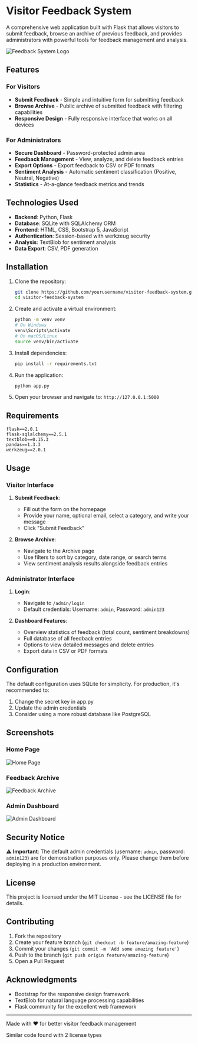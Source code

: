 # Visitor Feedback System

A comprehensive web application built with Flask that allows visitors to submit feedback, browse an archive of previous feedback, and provides administrators with powerful tools for feedback management and analysis.

![Feedback System Logo](https://via.placeholder.com/800x400?text=Visitor+Feedback+System)

## Features

### For Visitors
- **Submit Feedback** - Simple and intuitive form for submitting feedback
- **Browse Archive** - Public archive of submitted feedback with filtering capabilities
- **Responsive Design** - Fully responsive interface that works on all devices

### For Administrators
- **Secure Dashboard** - Password-protected admin area
- **Feedback Management** - View, analyze, and delete feedback entries
- **Export Options** - Export feedback to CSV or PDF formats
- **Sentiment Analysis** - Automatic sentiment classification (Positive, Neutral, Negative)
- **Statistics** - At-a-glance feedback metrics and trends

## Technologies Used

- **Backend**: Python, Flask
- **Database**: SQLite with SQLAlchemy ORM
- **Frontend**: HTML, CSS, Bootstrap 5, JavaScript
- **Authentication**: Session-based with werkzeug security
- **Analysis**: TextBlob for sentiment analysis
- **Data Export**: CSV, PDF generation

## Installation

1. Clone the repository:
   ```bash
   git clone https://github.com/yourusername/visitor-feedback-system.git
   cd visitor-feedback-system
   ```

2. Create and activate a virtual environment:
   ```bash
   python -m venv venv
   # On Windows
   venv\Scripts\activate
   # On macOS/Linux
   source venv/bin/activate
   ```

3. Install dependencies:
   ```bash
   pip install -r requirements.txt
   ```

4. Run the application:
   ```bash
   python app.py
   ```

5. Open your browser and navigate to: `http://127.0.0.1:5000`

## Requirements

```
flask==2.0.1
flask-sqlalchemy==2.5.1
textblob==0.15.3
pandas==1.3.3
werkzeug==2.0.1
```

## Usage

### Visitor Interface

1. **Submit Feedback**:
   - Fill out the form on the homepage
   - Provide your name, optional email, select a category, and write your message
   - Click "Submit Feedback"

2. **Browse Archive**:
   - Navigate to the Archive page
   - Use filters to sort by category, date range, or search terms
   - View sentiment analysis results alongside feedback entries

### Administrator Interface

1. **Login**:
   - Navigate to `/admin/login`
   - Default credentials: Username: `admin`, Password: `admin123`

2. **Dashboard Features**:
   - Overview statistics of feedback (total count, sentiment breakdowns)
   - Full database of all feedback entries
   - Options to view detailed messages and delete entries
   - Export data in CSV or PDF formats

## Configuration

The default configuration uses SQLite for simplicity. For production, it's recommended to:

1. Change the secret key in app.py
2. Update the admin credentials
3. Consider using a more robust database like PostgreSQL

## Screenshots

### Home Page
![Home Page](https://via.placeholder.com/800x400?text=Home+Page)

### Feedback Archive
![Feedback Archive](https://via.placeholder.com/800x400?text=Feedback+Archive)

### Admin Dashboard
![Admin Dashboard](https://via.placeholder.com/800x400?text=Admin+Dashboard)

## Security Notice

⚠️ **Important**: The default admin credentials (username: `admin`, password: `admin123`) are for demonstration purposes only. Please change them before deploying in a production environment.

## License

This project is licensed under the MIT License - see the LICENSE file for details.

## Contributing

1. Fork the repository
2. Create your feature branch (`git checkout -b feature/amazing-feature`)
3. Commit your changes (`git commit -m 'Add some amazing feature'`)
4. Push to the branch (`git push origin feature/amazing-feature`)
5. Open a Pull Request

## Acknowledgments

- Bootstrap for the responsive design framework
- TextBlob for natural language processing capabilities
- Flask community for the excellent web framework

---

Made with ❤️ for better visitor feedback management

Similar code found with 2 license types
